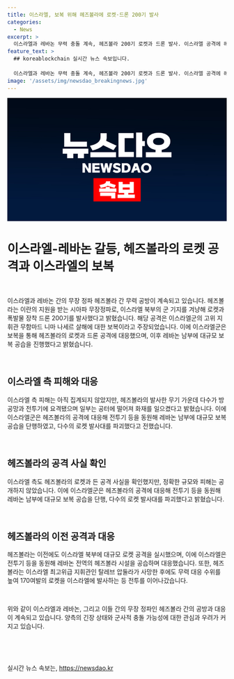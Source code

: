 ```yaml
---
title: 이스라엘, 보복 위해 헤즈볼라에 로켓·드론 200기 발사
categories:
  - News
excerpt: >
  이스라엘과 레바논 무력 충돌 계속, 헤즈볼라 200기 로켓과 드론 발사. 이스라엘 공격에 헤즈볼라 보복, 대규모 보복 공습 진행. 레바논-이스라엘 긴장 고조, 무력시위 잇따라. 정세 불안한 상황.
feature_text: >
  ## koreablockchain 실시간 뉴스 속보입니다.

  이스라엘과 레바논 무력 충돌 계속, 헤즈볼라 200기 로켓과 드론 발사. 이스라엘 공격에 헤즈볼라 보복, 대규모 보복 공습 진행. 레바논-이스라엘 긴장 고조, 무력시위 잇따라. 정세 불안한 상황.
image: '/assets/img/newsdao_breakingnews.jpg'
---
```


<p><img src="/assets/img/newsdao_breakingnews.jpg" alt="koreablockchain 속보" /></p>

<h1 data-ke-size="size26">이스라엘-레바논 갈등, 헤즈볼라의 로켓 공격과 이스라엘의 보복</h1>

<p data-ke-size="size16">&nbsp;</p>

<p>이스라엘과 레바논 간의 무장 정파 헤즈볼라 간 무력 공방이 계속되고 있습니다. 헤즈볼라는 이란의 지원을 받는 시아파 무장정파로, 이스라엘 북부의 군 기지를 겨냥해 로켓과 폭발물 장착 드론 200기를 발사했다고 밝혔습니다. 해당 공격은 이스라엘군의 고위 지휘관 무함마드 니마 나세르 살해에 대한 보복이라고 주장되었습니다. 이에 이스라엘군은 보복을 통해 헤즈볼라의 로켓과 드론 공격에 대응했으며, 이후 레바논 남부에 대규모 보복 공습을 진행했다고 밝혔습니다.</p>

<p data-ke-size="size16">&nbsp;</p>

<h2 data-ke-size="size26">이스라엘 측 피해와 대응</h2>

<p data-ke-size="size16">이스라엘 측 피해는 아직 집계되지 않았지만, 헤즈볼라의 발사한 무기 가운데 다수가 방공망과 전투기에 요격됐으며 일부는 공터에 떨어져 화재를 일으켰다고 밝혔습니다. 이에 이스라엘군은 헤즈볼라의 공격에 대응해 전투기 등을 동원해 레바논 남부에 대규모 보복 공습을 단행하였고, 다수의 로켓 발사대를 파괴했다고 전했습니다.</p>

<p data-ke-size="size16">&nbsp;</p>

<h2 data-ke-size="size26">헤즈볼라의 공격 사실 확인</h2>

<p data-ke-size="size16">이스라엘 측도 헤즈볼라의 로켓과 든 공격 사실을 확인했지만, 정확한 규모와 피해는 공개하지 않았습니다. 이에 이스라엘군은 헤즈볼라의 공격에 대응해 전투기 등을 동원해 레바논 남부에 대규모 보복 공습을 단행, 다수의 로켓 발사대를 파괴했다고 밝혔습니다.</p>

<p data-ke-size="size16">&nbsp;</p>

<h2 data-ke-size="size26">헤즈볼라의 이전 공격과 대응</h2>

<p data-ke-size="size16">헤즈볼라는 이전에도 이스라엘 북부에 대규모 로켓 공격을 실시했으며, 이에 이스라엘은 전투기 등을 동원해 레바논 전역의 헤즈볼라 시설을 공습하며 대응했습니다. 또한, 헤즈볼라는 이스라엘 최고위급 지휘관인 탈레브 압둘라가 사망한 후에도 무력 대응 수위를 높여 170여발의 로켓을 이스라엘에 발사하는 등 전투를 이어나갔습니다.</p>

<p data-ke-size="size16">&nbsp;</p>

<p>위와 같이 이스라엘과 레바논, 그리고 이들 간의 무장 정파인 헤즈볼라 간의 공방과 대응이 계속되고 있습니다. 양측의 긴장 상태와 군사적 충돌 가능성에 대한 관심과 우려가 커지고 있습니다.</p></p>

<p data-ke-size="size16">&nbsp;</p>

<p data-ke-size="size16">&nbsp;</p>
실시간 뉴스 속보는, <a href="https://newsdao.kr" rel="dofollow">https://newsdao.kr</a>


